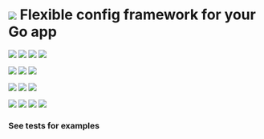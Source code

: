 # ![](https://fonts.gstatic.com/s/i/materialiconsoutlined/flare/v4/24px.svg) Flexible config framework for your Go app
[![](https://img.shields.io/github/v/release/codemodify/systemkit-config?style=flat-square)](https://github.com/codemodify/systemkit-config/releases/latest)
![](https://img.shields.io/github/languages/code-size/codemodify/systemkit-config?style=flat-square)
![](https://img.shields.io/github/last-commit/codemodify/systemkit-config?style=flat-square)
[![](https://img.shields.io/badge/license-0--license-brightgreen?style=flat-square)](https://github.com/codemodify/TheFreeLicense)

![](https://img.shields.io/github/workflow/status/codemodify/systemkit-config/qa?style=flat-square)
![](https://img.shields.io/github/issues/codemodify/systemkit-config?style=flat-square)
[![](https://goreportcard.com/badge/github.com/codemodify/systemkit-config?style=flat-square)](https://goreportcard.com/report/github.com/codemodify/systemkit-config)

[![](https://img.shields.io/badge/godoc-reference-brightgreen?style=flat-square)](https://godoc.org/github.com/codemodify/systemkit-config)
![](https://img.shields.io/badge/PRs-welcome-brightgreen.svg?style=flat-square)
![](https://img.shields.io/gitter/room/codemodify/systemkit-config?style=flat-square)

![](https://img.shields.io/github/contributors/codemodify/systemkit-config?style=flat-square)
![](https://img.shields.io/github/stars/codemodify/systemkit-config?style=flat-square)
![](https://img.shields.io/github/watchers/codemodify/systemkit-config?style=flat-square)
![](https://img.shields.io/github/forks/codemodify/systemkit-config?style=flat-square)

### See tests for examples
